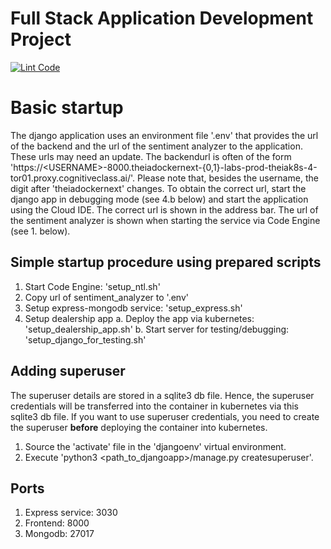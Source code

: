 # Full Stack Application Development Project

[![Lint Code](https://github.com/chrjuergens/xrwvm-fullstack_developer_capstone/actions/workflows/main.yml/badge.svg)](https://github.com/chrjuergens/xrwvm-fullstack_developer_capstone/actions/workflows/main.yml)

# Basic startup

The django application uses an environment file '.env' that provides the url of the backend and the url of the sentiment analyzer to the application.
These urls may need an update.
The backendurl is often of the form 'https://\<USERNAME\>-8000.theiadockernext-\{0,1\}-labs-prod-theiak8s-4-tor01.proxy.cognitiveclass.ai/'.
Please note that, besides the username, the digit after 'theiadockernext' changes.
To obtain the correct url, start the django app in debugging mode (see 4.b below) and start the application using the Cloud IDE.
The correct url is shown in the address bar.
The url of the sentiment analyzer is shown when starting the service via Code Engine (see 1. below).

## Simple startup procedure using prepared scripts

1. Start Code Engine: 'setup_ntl.sh'
2. Copy url of sentiment_analyzer to '.env'
3. Setup express-mongodb service: 'setup_express.sh'
4. Setup dealership app
    a. Deploy the app via kubernetes: 'setup_dealership_app.sh'
    b. Start server for testing/debugging: 'setup_django_for_testing.sh'

## Adding superuser

The superuser details are stored in a sqlite3 db file.
Hence, the superuser credentials will be transferred into the container in kubernetes via this sqlite3 db file.
If you want to use superuser credentials, you need to create the superuser **before** deploying the container into kubernetes.

1. Source the 'activate' file in the 'djangoenv' virtual environment.
2. Execute 'python3 \<path_to_djangoapp\>/manage.py createsuperuser'.

## Ports

1. Express service: 3030
2. Frontend: 8000
3. Mongodb: 27017